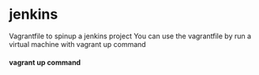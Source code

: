 # jenkins
Vagrantfile to spinup a jenkins project
You can use the vagrantfile by 
run a virtual machine with vagrant up command 
#### vagrant up command
